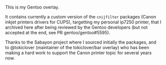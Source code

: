 This is my Gentoo overlay.

It contains currently a custom version of the `cnijfilter` packages (Canon inkjet printers drivers for CUPS), targetting my personal ip7250 printer, that I archived here after being reviewed by the Gentoo developers (but not accepted at the end, see PR gentoo/gentoo#5595).

Thanks to the Sabayon project where I sourced initially the packages, and to @tokiclover (maintainer of the tokiclover/bar overlay) who has been making a hard work to support the Canon printer topic for several years now.

